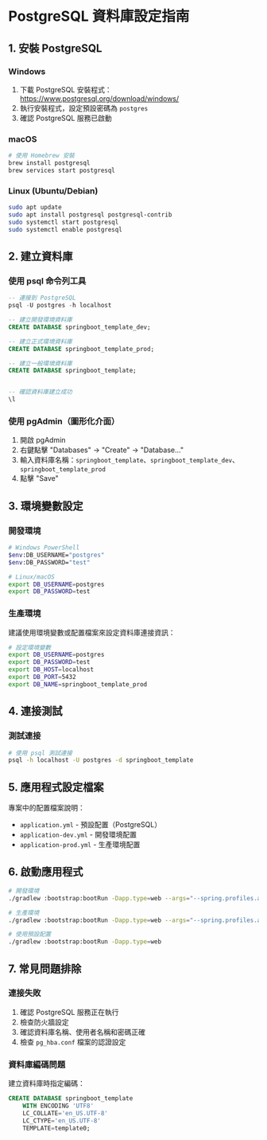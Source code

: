 # PostgreSQL 資料庫設定指南

## 1. 安裝 PostgreSQL

### Windows
1. 下載 PostgreSQL 安裝程式：https://www.postgresql.org/download/windows/
2. 執行安裝程式，設定預設密碼為 `postgres`
3. 確認 PostgreSQL 服務已啟動

### macOS
```bash
# 使用 Homebrew 安裝
brew install postgresql
brew services start postgresql
```

### Linux (Ubuntu/Debian)
```bash
sudo apt update
sudo apt install postgresql postgresql-contrib
sudo systemctl start postgresql
sudo systemctl enable postgresql
```

## 2. 建立資料庫

### 使用 psql 命令列工具
```sql
-- 連接到 PostgreSQL
psql -U postgres -h localhost

-- 建立開發環境資料庫
CREATE DATABASE springboot_template_dev;

-- 建立正式環境資料庫
CREATE DATABASE springboot_template_prod;

-- 建立一般環境資料庫
CREATE DATABASE springboot_template;


-- 確認資料庫建立成功
\l
```

### 使用 pgAdmin（圖形化介面）
1. 開啟 pgAdmin
2. 右鍵點擊 "Databases" -> "Create" -> "Database..."
3. 輸入資料庫名稱：`springboot_template`、`springboot_template_dev`、`springboot_template_prod`
4. 點擊 "Save"

## 3. 環境變數設定

### 開發環境
```bash
# Windows PowerShell
$env:DB_USERNAME="postgres"
$env:DB_PASSWORD="test"

# Linux/macOS
export DB_USERNAME=postgres
export DB_PASSWORD=test
```

### 生產環境
建議使用環境變數或配置檔案來設定資料庫連接資訊：

```bash
# 設定環境變數
export DB_USERNAME=postgres
export DB_PASSWORD=test
export DB_HOST=localhost
export DB_PORT=5432
export DB_NAME=springboot_template_prod
```

## 4. 連接測試

### 測試連接
```bash
# 使用 psql 測試連接
psql -h localhost -U postgres -d springboot_template

```

## 5. 應用程式設定檔案

專案中的配置檔案說明：

- `application.yml` - 預設配置（PostgreSQL）
- `application-dev.yml` - 開發環境配置
- `application-prod.yml` - 生產環境配置

## 6. 啟動應用程式

```bash
# 開發環境
./gradlew :bootstrap:bootRun -Dapp.type=web --args="--spring.profiles.active=dev"

# 生產環境
./gradlew :bootstrap:bootRun -Dapp.type=web --args="--spring.profiles.active=prod"

# 使用預設配置
./gradlew :bootstrap:bootRun -Dapp.type=web
```

## 7. 常見問題排除

### 連接失敗
1. 確認 PostgreSQL 服務正在執行
2. 檢查防火牆設定
3. 確認資料庫名稱、使用者名稱和密碼正確
4. 檢查 `pg_hba.conf` 檔案的認證設定


### 資料庫編碼問題
建立資料庫時指定編碼：
```sql
CREATE DATABASE springboot_template 
    WITH ENCODING 'UTF8' 
    LC_COLLATE='en_US.UTF-8' 
    LC_CTYPE='en_US.UTF-8' 
    TEMPLATE=template0;
```
